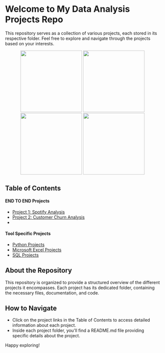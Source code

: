 # Welcome to My Data Analysis Projects Repo

This repository serves as a collection of various projects, each stored in its respective folder. Feel free to explore and navigate through the projects based on your interests.
<div align="center">
  <img src="https://github.com/bablubambal/All_logo_and_pictures/blob/main/social%20icons/python.svg" width="200" />
  <img src="https://github.com/bablubambal/All_logo_and_pictures/blob/main/databases/mysql.svg" width="200" />
  <img src="https://techcommunity.microsoft.com/t5/image/serverpage/image-id/375416i783713B05CAD4A92/image-size/medium?v=v2&px=400" width="200" />
  <img src="https://github.com/gilbarbara/logos/blob/main/logos/tableau-icon.svg" width="200" />
</div>


## Table of Contents

#### END TO END Projects
- [Project 1: Spotify Analysis](./Spotify%20Analysis)
- [Project 2: Customer Churn Analysis](./Customer%20Churn%20Analysis)
- 
#### Tool Specific Projects
- [Python Projects](./Python)
- [Microsoft Excel Projects](./Excel)
- [SQL Projects](./SQL)

## About the Repository

This repository is organized to provide a structured overview of the different projects it encompasses. Each project has its dedicated folder, containing the necessary files, documentation, and code.

## How to Navigate

- Click on the project links in the Table of Contents to access detailed information about each project.
- Inside each project folder, you'll find a README.md file providing specific details about the project.

Happy exploring!
